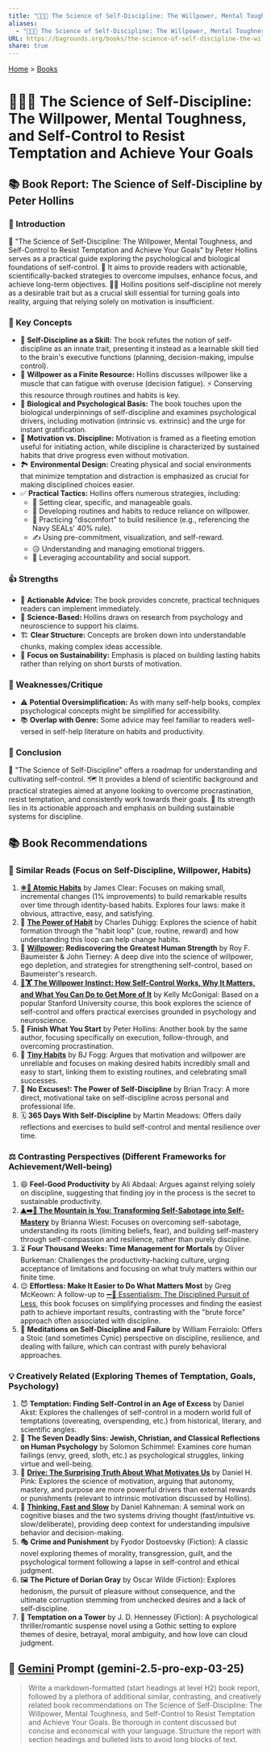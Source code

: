 ```yaml
---
title: "💪🎯🔬 The Science of Self-Discipline: The Willpower, Mental Toughness, and Self-Control to Resist Temptation and Achieve Your Goals"
aliases:
  - "💪🎯🔬 The Science of Self-Discipline: The Willpower, Mental Toughness, and Self-Control to Resist Temptation and Achieve Your Goals"
URL: https://bagrounds.org/books/the-science-of-self-discipline-the-willpower-mental-toughness-and-self-control-to-resist-temptation-and-achieve-your-goals
share: true
---
```

[Home](../index.md) > [Books](./index.md)  
# 💪🎯🔬 The Science of Self-Discipline: The Willpower, Mental Toughness, and Self-Control to Resist Temptation and Achieve Your Goals  
## 📚 Book Report: The Science of Self-Discipline by Peter Hollins  
  
### 📖 Introduction  
 📖 "The Science of Self-Discipline: The Willpower, Mental Toughness, and Self-Control to Resist Temptation and Achieve Your Goals" by Peter Hollins serves as a practical guide exploring the psychological and biological foundations of self-control. 🎯 It aims to provide readers with actionable, scientifically-backed strategies to overcome impulses, enhance focus, and achieve long-term objectives. 👨‍🏫 Hollins positions self-discipline not merely as a desirable trait but as a crucial skill essential for turning goals into reality, arguing that relying solely on motivation is insufficient.  
  
### 🧠 Key Concepts  
* 💪 **Self-Discipline as a Skill:** The book refutes the notion of self-discipline as an innate trait, presenting it instead as a learnable skill tied to the brain's executive functions (planning, decision-making, impulse control).  
* 🔋 **Willpower as a Finite Resource:** Hollins discusses willpower like a muscle that can fatigue with overuse (decision fatigue). ⚡️ Conserving this resource through routines and habits is key.  
* 🧬 **Biological and Psychological Basis:** The book touches upon the biological underpinnings of self-discipline and examines psychological drivers, including motivation (intrinsic vs. extrinsic) and the urge for instant gratification.  
* 🥇 **Motivation vs. Discipline:** Motivation is framed as a fleeting emotion useful for initiating action, while discipline is characterized by sustained habits that drive progress even without motivation.  
* 🏞️ **Environmental Design:** Creating physical and social environments that minimize temptation and distraction is emphasized as crucial for making disciplined choices easier.  
* ✅ **Practical Tactics:** Hollins offers numerous strategies, including:  
    * 🎯 Setting clear, specific, and manageable goals.  
    * 🔄 Developing routines and habits to reduce reliance on willpower.  
    * 🥵 Practicing "discomfort" to build resilience (e.g., referencing the Navy SEALs' 40% rule).  
    * ✍️ Using pre-commitment, visualization, and self-reward.  
    * 😥 Understanding and managing emotional triggers.  
    * 🤝 Leveraging accountability and social support.  
  
### 👍 Strengths  
* 🚀 **Actionable Advice:** The book provides concrete, practical techniques readers can implement immediately.  
* 🔬 **Science-Based:** Hollins draws on research from psychology and neuroscience to support his claims.  
* 🏗️ **Clear Structure:** Concepts are broken down into understandable chunks, making complex ideas accessible.  
* 🌱 **Focus on Sustainability:** Emphasis is placed on building lasting habits rather than relying on short bursts of motivation.  
  
### 🤔 Weaknesses/Critique  
* ⚠️ **Potential Oversimplification:** As with many self-help books, complex psychological concepts might be simplified for accessibility.  
* 📚 **Overlap with Genre:** Some advice may feel familiar to readers well-versed in self-help literature on habits and productivity.  
  
### 🏁 Conclusion  
 💯 "The Science of Self-Discipline" offers a roadmap for understanding and cultivating self-control. 🗺️ It provides a blend of scientific background and practical strategies aimed at anyone looking to overcome procrastination, resist temptation, and consistently work towards their goals. 💪 Its strength lies in its actionable approach and emphasis on building sustainable systems for discipline.  
  
## 📚 Book Recommendations  
  
### 🤝 Similar Reads (Focus on Self-Discipline, Willpower, Habits)  
1. **[⚛️🔄 Atomic Habits](./atomic-habits.md)** by James Clear: Focuses on making small, incremental changes (1% improvements) to build remarkable results over time through identity-based habits. Explores four laws: make it obvious, attractive, easy, and satisfying.  
2. 🔄 **[The Power of Habit](./the-power-of-habit.md)** by Charles Duhigg: Explores the science of habit formation through the "habit loop" (cue, routine, reward) and how understanding this loop can help change habits.  
3. 💪 **[Willpower](./willpower.md): Rediscovering the Greatest Human Strength** by Roy F. Baumeister & John Tierney: A deep dive into the science of willpower, ego depletion, and strategies for strengthening self-control, based on Baumeister's research.  
4. **[🧘🏋️ The Willpower Instinct: How Self-Control Works, Why It Matters, and What You Can Do to Get More of It](./the-willpower-instinct.md)** by Kelly McGonigal: Based on a popular Stanford University course, this book explores the science of self-control and offers practical exercises grounded in psychology and neuroscience.  
5. 🎯 **Finish What You Start** by Peter Hollins: Another book by the same author, focusing specifically on execution, follow-through, and overcoming procrastination.  
6. 🌱 **[Tiny Habits](./tiny-habits.md)** by BJ Fogg: Argues that motivation and willpower are unreliable and focuses on making desired habits incredibly small and easy to start, linking them to existing routines, and celebrating small successes.  
7. 🚫 **No Excuses!: The Power of Self-Discipline** by Brian Tracy: A more direct, motivational take on self-discipline across personal and professional life.  
8. 🗓️ **365 Days With Self-Discipline** by Martin Meadows: Offers daily reflections and exercises to build self-control and mental resilience over time.  
  
### ⚖️ Contrasting Perspectives (Different Frameworks for Achievement/Well-being)  
1. 😄 **Feel-Good Productivity** by Ali Abdaal: Argues against relying solely on discipline, suggesting that finding joy in the process is the secret to sustainable productivity.  
2. **[⛰️➡️🧘 The Mountain is You: Transforming Self-Sabotage into Self-Mastery](./the-mountain-is-you.md)** by Brianna Wiest: Focuses on overcoming self-sabotage, understanding its roots (limiting beliefs, fear), and building self-mastery through self-compassion and resilience, rather than purely discipline.  
3. ⏳ **Four Thousand Weeks: Time Management for Mortals** by Oliver Burkeman: Challenges the productivity-hacking culture, urging acceptance of limitations and focusing on what truly matters within our finite time.  
4. 😌 **Effortless: Make It Easier to Do What Matters Most** by Greg McKeown: A follow-up to [➖💯 Essentialism: The Disciplined Pursuit of Less](./essentialism-the-disciplined-pursuit-of-less.md), this book focuses on simplifying processes and finding the easiest path to achieve important results, contrasting with the "brute force" approach often associated with discipline.  
5. 📜 **Meditations on Self-Discipline and Failure** by William Ferraiolo: Offers a Stoic (and sometimes Cynic) perspective on discipline, resilience, and dealing with failure, which can contrast with purely behavioral approaches.  
  
### 💡 Creatively Related (Exploring Themes of Temptation, Goals, Psychology)  
1. 😈 **Temptation: Finding Self-Control in an Age of Excess** by Daniel Akst: Explores the challenges of self-control in a modern world full of temptations (overeating, overspending, etc.) from historical, literary, and scientific angles.  
2. 👿 **The Seven Deadly Sins: Jewish, Christian, and Classical Reflections on Human Psychology** by Solomon Schimmel: Examines core human failings (envy, greed, sloth, etc.) as psychological struggles, linking virtue and well-being.  
3. 🚀 **[Drive: The Surprising Truth About What Motivates Us](./drive-the-surprising-truth-about-what-motivates-us.md)** by Daniel H. Pink: Explores the science of motivation, arguing that autonomy, mastery, and purpose are more powerful drivers than external rewards or punishments (relevant to intrinsic motivation discussed by Hollins).  
4. 🤔 **[Thinking, Fast and Slow](./thinking-fast-and-slow.md)** by Daniel Kahneman: A seminal work on cognitive biases and the two systems driving thought (fast/intuitive vs. slow/deliberate), providing deep context for understanding impulsive behavior and decision-making.  
5. 🎭 **Crime and Punishment** by Fyodor Dostoevsky (Fiction): A classic novel exploring themes of morality, transgression, guilt, and the psychological torment following a lapse in self-control and ethical judgment.  
6. 🖼️ **The Picture of Dorian Gray** by Oscar Wilde (Fiction): Explores hedonism, the pursuit of pleasure without consequence, and the ultimate corruption stemming from unchecked desires and a lack of self-discipline.  
7. 🥀 **Temptation on a Tower** by J. D. Hennessey (Fiction): A psychological thriller/romantic suspense novel using a Gothic setting to explore themes of desire, betrayal, moral ambiguity, and how love can cloud judgment.  
  
## 💬 [Gemini](../software/gemini.md) Prompt (gemini-2.5-pro-exp-03-25)  
> Write a markdown-formatted (start headings at level H2) book report, followed by a plethora of additional similar, contrasting, and creatively related book recommendations on The Science of Self-Discipline: The Willpower, Mental Toughness, and Self-Control to Resist Temptation and Achieve Your Goals. Be thorough in content discussed but concise and economical with your language. Structure the report with section headings and bulleted lists to avoid long blocks of text.